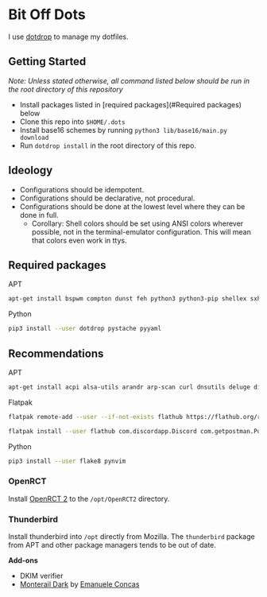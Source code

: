 # Bit Off Dots

I use [dotdrop][dotdrop] to manage my dotfiles.

## Getting Started

*Note: Unless stated otherwise, all command listed below should be run in the
root directory of this repository*

- Install packages listed in  [required packages](#Required packages) below
- Clone this repo into `$HOME/.dots`
- Install base16 schemes by running `python3 lib/base16/main.py download`
- Run `dotdrop install` in the root directory of this repo.

## Ideology

- Configurations should be idempotent.
- Configurations should be declarative, not procedural.
- Configurations should be done at the lowest level where they can be done in
  full.
    - Corollary: Shell colors should be set using ANSI colors
      wherever possible, not in the terminal-emulator configuration.
      This will mean that colors even work in ttys.

## Required packages

APT

```bash
apt-get install bspwm compton dunst feh python3 python3-pip shellex sxhkd rxvt-unicode xbacklight xinit xclip xcursor-themes
```

Python

```bash
pip3 install --user dotdrop pystache pyyaml
```

## Recommendations

APT

```bash
apt-get install acpi alsa-utils arandr arp-scan curl dnsutils deluge dia evince flatpak git htop libnotify-bin lm-sensors neovim net-tools network-manager-gnome nmap nodejs npm openvpn parcellite pavucontrol pktstat rclone snapd sxiv texlive-full tmux traceroute tree whois vlc wireshark zathura
```

Flatpak

```bash
flatpak remote-add --user --if-not-exists flathub https://flathub.org/repo/flathub.flatpakrepo

flatpak install --user flathub com.discordapp.Discord com.getpostman.Postman com.spotify.Client com.valvesoftware.Steam org.inkscape.Inkscape org.telegram.desktop
```

Python

```bash
pip3 install --user flake8 pynvim
```

### OpenRCT

Install [OpenRCT 2][openrct2] to the `/opt/OpenRCT2` directory.

### Thunderbird

Install thunderbird into `/opt` directly from Mozilla. The `thunderbird`
package from APT and other package managers tends to be out of date.

**Add-ons**

- DKIM verifier
- [Monterail Dark][monteraildark] by [Emanuele Concas][conema]

[conema]: https://github.com/conema
[dotdrop]: https://github.com/deadc0de6/dotdrop
[monterail]: https://addons.thunderbird.net/en-US/thunderbird/collections/conema/monterail-themes/
[monteraildark]: https://addons.thunderbird.net/en-US/thunderbird/addon/monterail-dark
[openrct2]: https://openrct2.org/
